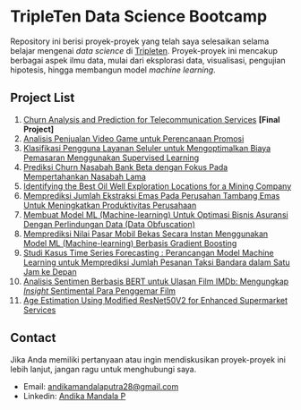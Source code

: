 # TripleTen Data Science Bootcamp
Repository ini berisi proyek-proyek yang telah saya selesaikan selama belajar mengenai *data science* di [Tripleten](https://tripleten.com/). Proyek-proyek ini mencakup berbagai aspek ilmu data, mulai dari eksplorasi data, visualisasi, pengujian hipotesis, hingga membangun model *machine learning*.

## Project List
1. [Churn Analysis and Prediction for Telecommunication Services](https://github.com/andikaaa18/Tripleten_datascience_project/tree/1a6e5a47c9e22c1b311d70c583ed45c615608c0e/Final_Project) **[Final Project]** 
2. [Analisis Penjualan Video Game untuk Perencanaan Promosi](https://github.com/andikaaa18/Tripleten_datascience_project/tree/434d5c5de496c6be4aa01fbeb5a7173392cb2e4b/Portofolio_01)
3. [Klasifikasi Pengguna Layanan Seluler untuk Mengoptimalkan Biaya Pemasaran Menggunakan Supervised Learning](https://github.com/andikaaa18/Tripleten_datascience_project/tree/d9a9fd7713c085fe63ac49d332a12b8a6a661693/Portofolio_02)
4. [Prediksi Churn Nasabah Bank Beta dengan Fokus Pada Mempertahankan Nasabah Lama](https://github.com/andikaaa18/Tripleten_datascience_project/tree/0dbee1eae94f476771fd66e1c93073c7868de1c5/Portofolio_03)
5. [Identifying the Best Oil Well Exploration Locations for a Mining Company](https://github.com/andikaaa18/Tripleten_datascience_project/tree/b7c2186430651784255f2f34a0da4277cfda99f6/Portofolio_04)
6. [Memprediksi Jumlah Ekstraksi Emas Pada Perusahan Tambang Emas Untuk Meningkatkan Produktivitas Perusahaan](https://github.com/andikaaa18/Tripleten_datascience_project/tree/44ec97c981bd379a5e09c8932a5f3864d885f66f/Portofolio_05)
7. [Membuat Model ML (Machine-learning) Untuk Optimasi Bisnis Asuransi Dengan Perlindungan Data (Data Obfuscation)](https://github.com/andikaaa18/Tripleten_datascience_project/tree/9e0a62942b41f7a58cec44b0cf5420479e15f033/Portofolio_06)
8. [Memprediksi Nilai Pasar Mobil Bekas Secara Instan Menggunakan Model ML (Machine-learning) Berbasis Gradient Boosting](https://github.com/andikaaa18/Tripleten_datascience_project/tree/06e779f2829473f0b5d109a0ad363c089a42fa8a/Portofolio_07)
9. [Studi Kasus Time Series Forecasting : Perancangan Model Machine Learning untuk Memprediksi Jumlah Pesanan Taksi Bandara dalam Satu Jam ke Depan](https://github.com/andikaaa18/Tripleten_datascience_project/tree/5466e5780275adad8f1730060c29cb5e9c85b012/Portofolio_08)
10. [Analisis Sentimen Berbasis BERT untuk Ulasan Film IMDb: Mengungkap <i>Insight</i> Sentimental Para Penggemar Film</i>](https://github.com/andikaaa18/Tripleten_datascience_project/tree/ab01eeed6b7c96ee10973d9b7582924320269be4/Portofolio_09)
11. [Age Estimation Using Modified ResNet50V2 for Enhanced Supermarket Services](https://github.com/andikaaa18/Tripleten_datascience_project/tree/bdf3a7cf8c22543c4697ef1a8ac758b31f04fb74/Portofolio_10)



## Contact
Jika Anda memiliki pertanyaan atau ingin mendiskusikan proyek-proyek ini lebih lanjut, jangan ragu untuk menghubungi saya.
* Email: andikamandalaputra28@gmail.com
* Linkedin: [Andika Mandala P](https://www.linkedin.com/in/andikamandalaputra/)
